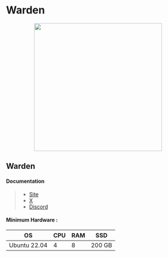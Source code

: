 # Warden

<div align="center">

<img src="https://pbs.twimg.com/profile_images/1752230748520587264/1DSgt5Aq_400x400.png" alt="" height="350">

</div>

## Warden

#### Documentation

> * [Site](https://wardenprotocol.org/)
> * [X](https://x.com/wardenprotocol)
> * [Discord](https://discord.com/invite/wardenprotocol)

#### Minimum Hardware :

| OS           | CPU | RAM | SSD    |
| ------------ | --- | --- | ------ |
| Ubuntu 22.04 | 4   | 8   | 200 GB |
